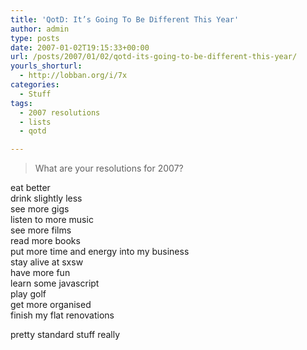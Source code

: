 ```yaml
---
title: 'QotD: It’s Going To Be Different This Year'
author: admin
type: posts
date: 2007-01-02T19:15:33+00:00
url: /posts/2007/01/02/qotd-its-going-to-be-different-this-year/
yourls_shorturl:
  - http://lobban.org/i/7x
categories:
  - Stuff
tags:
  - 2007 resolutions
  - lists
  - qotd

---
```

> What are your resolutions for 2007? 

eat better  
drink slightly less  
see more gigs  
listen to more music  
see more films  
read more books  
put more time and energy into my business  
stay alive at sxsw  
have more fun  
learn some javascript  
play golf  
get more organised  
finish my flat renovations

pretty standard stuff really